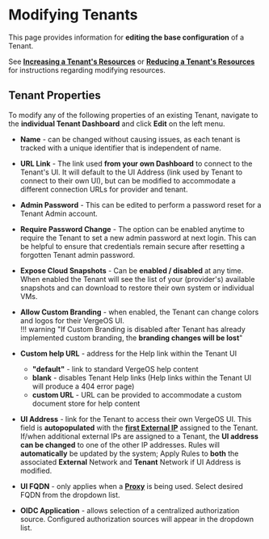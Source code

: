# Modifying Tenants

This page provides information for **editing the base configuration** of a Tenant.  
  
See [**Increasing a Tenant's Resources**](/product-guide/tenantsaddresources) or [**Reducing a Tenant's Resources**](/product-guide/reducetenantresources) for instructions regarding modifying resources.



## Tenant Properties

To modify any of the following properties of an existing Tenant, navigate to the **individual Tenant Dashboard** and click **Edit** on the left menu. 

* **Name** - can be changed without causing issues, as each tenant is tracked with a unique identifier that is independent of name.

* **URL Link** - The link used **from your own Dashboard** to connect to the Tenant's UI.  It will default to the UI Address (link used by Tenant to connect to their own UI), but can be modified to accommodate a different connection URLs for provider and tenant.  
* **Admin Password** -
  This can be edited to perform a password reset for a Tenant Admin account.
* **Require Password Change** - 
  The option can be enabled anytime to require the Tenant to set a new admin password at next login. This can be helpful to ensure that credentials remain secure after resetting a forgotten Tenant admin password. 
* **Expose Cloud Snapshots** -
  Can be **enabled / disabled** at any time. When enabled the Tenant will see the list of your (provider's) available snapshots and can download to restore their own system or individual VMs.

* **Allow Custom Branding** - when enabled, the Tenant can change colors and logos for their VergeOS UI.  
!!! warning "If Custom Branding is disabled after Tenant has already implemented custom branding, the **branding changes will be lost**" 

* **Custom help URL** - address for the Help link within the Tenant UI 

    * **"default"** - link to standard VergeOS help content
    * **blank** - disables Tenant Help links (Help links within the Tenant UI will produce a 404 error page)
    * **custom URL** - URL can be provided to accommodate a custom document store for help content

* **UI Address** - link for the Tenant to access their own VergeOS UI. This field is **autopopulated** with the [**first External IP**](/product-guide/assignIPtotenant) assigned to the Tenant. If/when additional external IPs are assigned to a Tenant, the **UI address can be changed** to one of the other IP addresses.  Rules will **automatically** be updated by the system; Apply Rules to **both** the associated **External** Network and **Tenant** Network if UI Address is modified. 

* **UI FQDN** - only applies when a [**Proxy**](/knowledge-base/configuring-proxy) is being used.  Select desired FQDN from the dropdown list.  

* **OIDC Application** - allows selection of a centralized authorization source.  Configured authorization sources will appear in the dropdown list.  <!-- need to expand on this when putting in OIDC/TTPT docuemntaiton soon. -->

